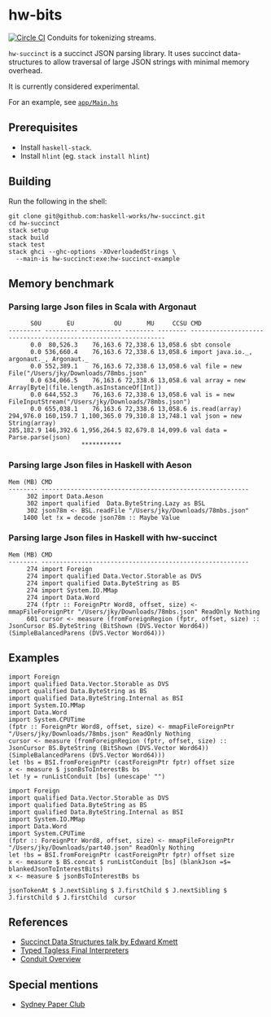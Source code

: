 # hw-bits
[![Circle CI](https://circleci.com/gh/haskell-works/hw-succinct.svg?style=svg)](https://circleci.com/gh/haskell-works/hw-succinct)
Conduits for tokenizing streams.

`hw-succinct` is a succinct JSON parsing library.  It uses succinct data-structures to allow traversal of
large JSON strings with minimal memory overhead.

It is currently considered experimental.

For an example, see [`app/Main.hs`](../master/app/Main.hs)

## Prerequisites
* Install `haskell-stack`.
* Install `hlint` (eg. `stack install hlint`)

## Building

Run the following in the shell:

    git clone git@github.com:haskell-works/hw-succinct.git
    cd hw-succinct
    stack setup
    stack build
    stack test
    stack ghci --ghc-options -XOverloadedStrings \
      --main-is hw-succinct:exe:hw-succinct-example

## Memory benchmark

### Parsing large Json files in Scala with Argonaut

          S0U       EU           OU       MU     CCSU CMD
    --------- --------- ----------- -------- -------- ---------------------------------------------------------------
          0.0  80,526.3    76,163.6 72,338.6 13,058.6 sbt console
          0.0 536,660.4    76,163.6 72,338.6 13,058.6 import java.io._, argonaut._, Argonaut._
          0.0 552,389.1    76,163.6 72,338.6 13,058.6 val file = new File("/Users/jky/Downloads/78mbs.json"
          0.0 634,066.5    76,163.6 72,338.6 13,058.6 val array = new Array[Byte](file.length.asInstanceOf[Int])
          0.0 644,552.3    76,163.6 72,338.6 13,058.6 val is = new FileInputStream("/Users/jky/Downloads/78mbs.json")
          0.0 655,038.1    76,163.6 72,338.6 13,058.6 is.read(array)
    294,976.0 160,159.7 1,100,365.0 79,310.8 13,748.1 val json = new String(array)
    285,182.9 146,392.6 1,956,264.5 82,679.8 14,099.6 val data = Parse.parse(json)
                        ***********

### Parsing large Json files in Haskell with Aeson

    Mem (MB) CMD
    -------- ---------------------------------------------------------
         302 import Data.Aeson
         302 import qualified  Data.ByteString.Lazy as BSL
         302 json78m <- BSL.readFile "/Users/jky/Downloads/78mbs.json"
        1400 let !x = decode json78m :: Maybe Value

### Parsing large Json files in Haskell with hw-succinct

    Mem (MB) CMD
    -------- ---------------------------------------------------------
         274 import Foreign
         274 import qualified Data.Vector.Storable as DVS
         274 import qualified Data.ByteString as BS
         274 import System.IO.MMap
         274 import Data.Word
         274 (fptr :: ForeignPtr Word8, offset, size) <- mmapFileForeignPtr "/Users/jky/Downloads/78mbs.json" ReadOnly Nothing
         601 cursor <- measure (fromForeignRegion (fptr, offset, size) :: JsonCursor BS.ByteString (BitShown (DVS.Vector Word64)) (SimpleBalancedParens (DVS.Vector Word64)))

## Examples

    import Foreign
    import qualified Data.Vector.Storable as DVS
    import qualified Data.ByteString as BS
    import qualified Data.ByteString.Internal as BSI
    import System.IO.MMap
    import Data.Word
    import System.CPUTime
    (fptr :: ForeignPtr Word8, offset, size) <- mmapFileForeignPtr "/Users/jky/Downloads/78mbs.json" ReadOnly Nothing
    cursor <- measure (fromForeignRegion (fptr, offset, size) :: JsonCursor BS.ByteString (BitShown (DVS.Vector Word64)) (SimpleBalancedParens (DVS.Vector Word64)))
    let !bs = BSI.fromForeignPtr (castForeignPtr fptr) offset size
    x <- measure $ jsonBsToInterestBs bs
    let !y = runListConduit [bs] (unescape' "")

    import Foreign
    import qualified Data.Vector.Storable as DVS
    import qualified Data.ByteString as BS
    import qualified Data.ByteString.Internal as BSI
    import System.IO.MMap
    import Data.Word
    import System.CPUTime
    (fptr :: ForeignPtr Word8, offset, size) <- mmapFileForeignPtr "/Users/jky/Downloads/part40.json" ReadOnly Nothing
    let !bs = BSI.fromForeignPtr (castForeignPtr fptr) offset size
    x <- measure $ BS.concat $ runListConduit [bs] (blankJson =$= blankedJsonToInterestBits)
    x <- measure $ jsonBsToInterestBs bs

    jsonTokenAt $ J.nextSibling $ J.firstChild $ J.nextSibling $ J.firstChild $ J.firstChild  cursor

## References
* [Succinct Data Structures talk by Edward Kmett](https://www.youtube.com/watch?v=uA0Z7_4J7u8)
* [Typed Tagless Final Interpreters](http://okmij.org/ftp/tagless-final/course/lecture.pdf)
* [Conduit Overview](https://www.schoolofhaskell.com/school/to-infinity-and-beyond/pick-of-the-week/conduit-overview)


## Special mentions
* [Sydney Paper Club](http://www.meetup.com/Sydney-Paper-Club/)

